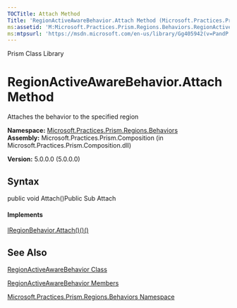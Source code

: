 ```yaml
---
TOCTitle: Attach Method
Title: 'RegionActiveAwareBehavior.Attach Method (Microsoft.Practices.Prism.Regions.Behaviors)'
ms:assetid: 'M:Microsoft.Practices.Prism.Regions.Behaviors.RegionActiveAwareBehavior.Attach'
ms:mtpsurl: 'https://msdn.microsoft.com/en-us/library/Gg405942(v=PandP.50)'
---
```


Prism Class Library

RegionActiveAwareBehavior.Attach Method
===========================================

Attaches the behavior to the specified region

**Namespace:** [Microsoft.Practices.Prism.Regions.Behaviors](https://msdn.microsoft.com/n:microsoft.practices.prism.regions.behaviors)
**Assembly:** Microsoft.Practices.Prism.Composition (in Microsoft.Practices.Prism.Composition.dll)

**Version:** 5.0.0.0 (5.0.0.0)

## Syntax


<span id="syntaxToggle"></span>public void Attach()Public Sub Attach
#### Implements

[IRegionBehavior.Attach()()()](https://msdn.microsoft.com/m:microsoft.practices.prism.regions.iregionbehavior.attach)

See Also
--------


[RegionActiveAwareBehavior Class](https://msdn.microsoft.com/t:microsoft.practices.prism.regions.behaviors.regionactiveawarebehavior)

[RegionActiveAwareBehavior Members](https://msdn.microsoft.com/allmembers.t:microsoft.practices.prism.regions.behaviors.regionactiveawarebehavior)

[Microsoft.Practices.Prism.Regions.Behaviors Namespace](https://msdn.microsoft.com/n:microsoft.practices.prism.regions.behaviors)
